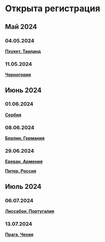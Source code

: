 # Открыта регистрация

## Май 2024

### 04.05.2024

**[Пхукет, Таиланд](/./upcoming-events/phuket.md)**

### 11.05.2024

**[Черногория](/./upcoming-events/montenegro.md)**

## Июнь 2024

### 01.06.2024

**[Сербия](/./upcoming-events/serbia.md)**

### 08.06.2024

**[Берлин, Германия](/./upcoming-events/germany.md)**

### 29.06.2024

**[Ереван, Армения](/./upcoming-events/Yerevan.md)**

**[Питер, Россия](/./reworked-upcoming-events/saint-petersburg.md)**

## Июль 2024

### 06.07.2024

**[Лиссабон, Португалия](/./upcoming-events/Portugal.md)**

### 13.07.2024

**[Прага, Чехия](/./upcoming-events/czechia.md)**
